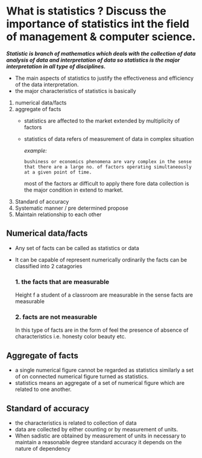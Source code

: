 # What is statistics ? Discuss the importance of statistics int the field of management & computer science.
***Statistic is branch of mathematics which deals with the collection of data analysis of data and interpretation of data so statistics is the major interpretation in all type of disciplines.***

- The main aspects of statistics to justify the effectiveness and efficiency of the data interpretation.
- the major characteristics of statistics is basically
1. numerical data/facts
1. aggregate of facts
   - statistics are affected to the market extended by multiplicity of factors 
   - statistics of data refers of measurement of data in complex situation 

     *example:*
    
         bushiness or economics phenomena are vary complex in the sense that there are a large no. of factors operating simultaneously at a given point of time.
     most of the factors ar difficult to apply there fore data collection is the major condition in extend to market.
1. Standard of accuracy
1. Systematic manner / pre determined propose
1. Maintain relationship to each other 

## Numerical data/facts
- Any set of facts can be called as statistics or data
- It can be capable of represent numerically ordinarily the facts can be classified into 2 catagories
   ### 1. the facts that are measurable
    Height f a student of a classroom are measurable
in the sense facts are measurable

   ### 2. facts are not measurable
  In this type of facts are in the form of feel the presence of absence of characteristics
i.e.  honesty color beauty etc.


## Aggregate of facts
- a single numerical figure cannot be regarded as statistics similarly a set of on connected numerical figure turned as statistics.
- statistics means an aggregate of a set of numerical figure which are related to one another.

## Standard of accuracy
   - the characteristics is related to collection of data
   - data are collected by either counting or by measurement of units.
   - When sadistic are obtained by measurement of units in necessary to maintain a reasonable degree standard accuracy it depends on the nature of dependency